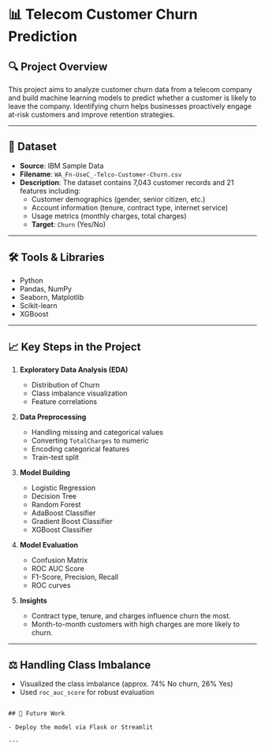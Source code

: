 
# 📊 Telecom Customer Churn Prediction

## 🔍 Project Overview

This project aims to analyze customer churn data from a telecom company and build machine learning models to predict whether a customer is likely to leave the company. Identifying churn helps businesses proactively engage at-risk customers and improve retention strategies.

---

## 🧾 Dataset

- **Source**: IBM Sample Data  
- **Filename**: `WA_Fn-UseC_-Telco-Customer-Churn.csv`  
- **Description**: The dataset contains 7,043 customer records and 21 features including:
  - Customer demographics (gender, senior citizen, etc.)
  - Account information (tenure, contract type, internet service)
  - Usage metrics (monthly charges, total charges)
  - **Target**: `Churn` (Yes/No)

---

## 🛠️ Tools & Libraries

- Python
- Pandas, NumPy
- Seaborn, Matplotlib
- Scikit-learn
- XGBoost
  
---

## 📈 Key Steps in the Project

1. **Exploratory Data Analysis (EDA)**
   - Distribution of Churn
   - Class imbalance visualization
   - Feature correlations

2. **Data Preprocessing**
   - Handling missing and categorical values
   - Converting `TotalCharges` to numeric
   - Encoding categorical features
   - Train-test split

3. **Model Building**
   - Logistic Regression
   - Decision Tree
   - Random Forest
   - AdaBoost Classifier
   - Gradient Boost Classifier
   - XGBoost Classifier

4. **Model Evaluation**
   - Confusion Matrix
   - ROC AUC Score
   - F1-Score, Precision, Recall
   - ROC curves

5. **Insights**
   - Contract type, tenure, and charges influence churn the most.
   - Month-to-month customers with high charges are more likely to churn.

---

## ⚖️ Handling Class Imbalance

- Visualized the class imbalance (approx. 74% No churn, 26% Yes)
- Used `roc_auc_score` for robust evaluation

```

## 📝 Future Work

- Deploy the model via Flask or Streamlit

---
